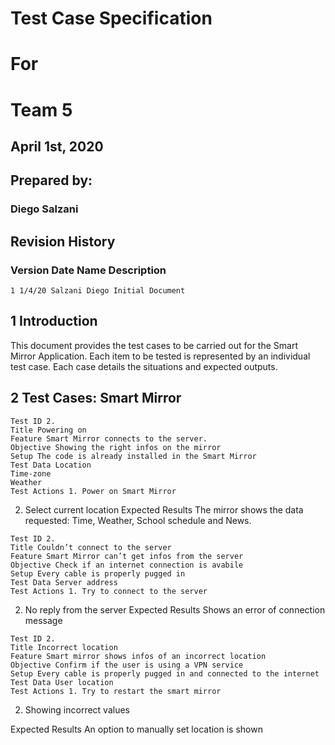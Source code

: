 # Test Case Specification

# For

# Team 5

## April 1st, 2020

## Prepared by:

### Diego Salzani


## Revision History

### Version Date Name Description

```
1 1/4/20 Salzani Diego Initial Document
```

## 1 Introduction

This document provides the test cases to be carried out for the Smart Mirror Application. Each item to be
tested is represented by an individual test case. Each case details the situations and expected outputs.

## 2 Test Cases: Smart Mirror

```
Test ID 2.
Title Powering on
Feature Smart Mirror connects to the server.
Objective Showing the right infos on the mirror
Setup The code is already installed in the Smart Mirror
Test Data Location
Time-zone
Weather
Test Actions 1. Power on Smart Mirror
```
2. Select current location
Expected Results The mirror shows the data requested: Time, Weather, School
schedule and News.

```
Test ID 2.
Title Couldn’t connect to the server
Feature Smart Mirror can’t get infos from the server
Objective Check if an internet connection is avabile
Setup Every cable is properly pugged in
Test Data Server address
Test Actions 1. Try to connect to the server
```
2. No reply from the server
Expected Results Shows an error of connection message


```
Test ID 2.
Title Incorrect location
Feature Smart mirror shows infos of an incorrect location
Objective Confirm if the user is using a VPN service
Setup Every cable is properly pugged in and connected to the internet
Test Data User location
Test Actions 1. Try to restart the smart mirror
```
2. Showing incorrect values

Expected Results An option to manually set location is shown


